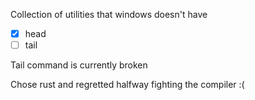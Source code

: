 Collection of utilities that windows doesn't have

- [x] head
- [ ] tail

Tail command is currently broken


Chose rust and regretted halfway fighting the compiler :(
